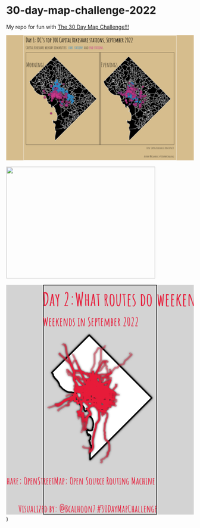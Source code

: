 # 30-day-map-challenge-2022

My repo for fun with [The 30 Day Map Challenge!!!](https://30daymapchallenge.com/)

![plot](https://github.com/DABrianC/30-day-map-challenge-2022-/blob/main/Day%201/DC%20bike%20commuters.png) 

<img src="[https://your-image-url.type](https://github.com/DABrianC/30-day-map-challenge-2022-/blob/main/Day%201/DC%20bike%20commuters.png)" width=400 height=300>


![plot](https://github.com/DABrianC/30-day-map-challenge-2022-/blob/main/Day%202/cycle%20routes%20readme.png))

